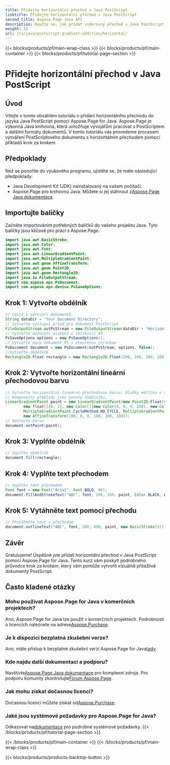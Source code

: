 ```yaml
---
title: Přidejte horizontální přechod v Java PostScript
linktitle: Přidejte horizontální přechod v Java PostScript
second_title: Aspose.Page Java API
description: Naučte se, jak přidat vodorovný přechod v Java PostScript s Aspose.Page for Java. Vytvářejte vizuálně úžasné dokumenty bez námahy.
weight: 11
url: /cs/java/postscript-gradient-addition/horizontal/
---
```


{{< blocks/products/pf/main-wrap-class >}}
{{< blocks/products/pf/main-container >}}
{{< blocks/products/pf/tutorial-page-section >}}

# Přidejte horizontální přechod v Java PostScript

## Úvod
Vítejte v tomto obsáhlém tutoriálu o přidání horizontálního přechodu do jazyka Java PostScript pomocí Aspose.Page for Java. Aspose.Page je výkonná Java knihovna, která umožňuje vývojářům pracovat s PostScriptem a dalšími formáty dokumentů. V tomto tutoriálu vás provedeme procesem vytváření PostScriptového dokumentu s horizontálním přechodem pomocí příkladů krok za krokem.
## Předpoklady
Než se ponoříte do výukového programu, ujistěte se, že máte následující předpoklady:
- Java Development Kit (JDK) nainstalovaný na vašem počítači.
- Aspose.Page pro knihovnu Java. Můžete si jej stáhnout z[Aspose.Page Java dokumentace](https://reference.aspose.com/page/java/).
## Importujte balíčky
Začněte importováním potřebných balíčků do vašeho projektu Java. Tyto balíčky jsou klíčové pro práci s Aspose.Page.
```java
import java.awt.BasicStroke;
import java.awt.Color;
import java.awt.Font;
import java.awt.LinearGradientPaint;
import java.awt.MultipleGradientPaint;
import java.awt.geom.AffineTransform;
import java.awt.geom.Point2D;
import java.awt.geom.Rectangle2D;
import java.io.FileOutputStream;
import com.aspose.eps.PsDocument;
import com.aspose.eps.device.PsSaveOptions;

```
## Krok 1: Vytvořte obdélník
```java
// Cesta k adresáři dokumentů.
String dataDir = "Your Document Directory";
// Vytvořte výstupní proud pro dokument PostScript
FileOutputStream outPsStream = new FileOutputStream(dataDir + "HorizontalGradient_outPS.ps");
// Vytvořte možnosti uložení s velikostí A4
PsSaveOptions options = new PsSaveOptions();
// Vytvořte nový dokument PS s otevřenou stránkou
PsDocument document = new PsDocument(outPsStream, options, false);
//Vytvořte obdélník
Rectangle2D.Float rectangle = new Rectangle2D.Float(200, 100, 200, 100);
```
## Krok 2: Vytvořte horizontální lineární přechodovou barvu
```java
// Vytvořte horizontální lineární přechodovou barvu. Složky měřítka v transformaci se musí rovnat šířce a výšce obdélníku.
// Komponenty překladu jsou posuny obdélníku.
LinearGradientPaint paint = new LinearGradientPaint(new Point2D.Float(0, 0), new Point2D.Float(200, 100),
        new float[]{0, 1}, new Color[]{new Color(0, 0, 0, 150), new Color(40, 128, 70, 50)},
        MultipleGradientPaint.CycleMethod.NO_CYCLE, MultipleGradientPaint.ColorSpaceType.SRGB,
        new AffineTransform(200, 0, 0, 100, 200, 100));
// Nastavte barvu
document.setPaint(paint);
```
## Krok 3: Vyplňte obdélník
```java
// Vyplňte obdélník
document.fill(rectangle);
```
## Krok 4: Vyplňte text přechodem
```java
// Vyplňte text přechodem
Font font = new Font("Arial", Font.BOLD, 96);
document.fillAndStrokeText("ABC", font, 200, 300, paint, Color.BLACK, new BasicStroke(2));
```
## Krok 5: Vytáhněte text pomocí přechodu
```java
// Přetáhněte text s přechodem
document.outlineText("ABC", font, 200, 400, paint, new BasicStroke(5));
```
## Závěr
Gratulujeme! Úspěšně jste přidali horizontální přechod v Java PostScript pomocí Aspose.Page for Java. Tento kurz vám poskytl podrobného průvodce krok za krokem, který vám pomůže vytvořit vizuálně přitažlivé dokumenty PostScript.
## Často kladené otázky
### Mohu používat Aspose.Page for Java v komerčních projektech?
Ano, Aspose.Page for Java lze použít v komerčních projektech. Podrobnosti o licencích naleznete na adrese[Aspose.Purchase](https://purchase.aspose.com/buy).
### Je k dispozici bezplatná zkušební verze?
 Ano, máte přístup k bezplatné zkušební verzi Aspose.Page for Java[tady](https://releases.aspose.com/).
### Kde najdu další dokumentaci a podporu?
 Navštivte[Aspose.Page Java dokumentace](https://reference.aspose.com/page/java/) pro komplexní zdroje. Pro podporu komunity zkontrolujte[Fórum Aspose.Page](https://forum.aspose.com/c/page/39).
### Jak mohu získat dočasnou licenci?
 Dočasnou licenci můžete získat od[Aspose.Purchase](https://purchase.aspose.com/temporary-license/).
### Jaké jsou systémové požadavky pro Aspose.Page for Java?
 Odkazovat na[dokumentace](https://reference.aspose.com/page/java/) pro podrobné systémové požadavky.
{{< /blocks/products/pf/tutorial-page-section >}}

{{< /blocks/products/pf/main-container >}}
{{< /blocks/products/pf/main-wrap-class >}}

{{< blocks/products/products-backtop-button >}}

